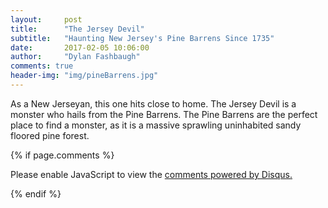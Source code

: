 ```yaml
---
layout:     post
title:      "The Jersey Devil"
subtitle:   "Haunting New Jersey's Pine Barrens Since 1735"
date:       2017-02-05 10:06:00
author:     "Dylan Fashbaugh"
comments: true
header-img: "img/pineBarrens.jpg"
---
```


<p> As a New Jerseyan, this one hits close to home. The Jersey Devil is a monster who hails from the Pine Barrens. The Pine Barrens are the perfect place to find a monster, as it is a massive sprawling uninhabited sandy floored pine forest. </p>

{% if page.comments %} 
<div id="disqus_thread"></div>
<script>

/**
*  RECOMMENDED CONFIGURATION VARIABLES: EDIT AND UNCOMMENT THE SECTION BELOW TO INSERT DYNAMIC VALUES FROM YOUR PLATFORM OR CMS.
*  LEARN WHY DEFINING THESE VARIABLES IS IMPORTANT: https://disqus.com/admin/universalcode/#configuration-variables*/

var disqus_config = function () {
this.page.url = page.url;  // Replace PAGE_URL with your page's canonical URL variable
this.page.identifier = page.id; // Replace PAGE_IDENTIFIER with your page's unique identifier variable
};

(function() { // DON'T EDIT BELOW THIS LINE
var d = document, s = d.createElement('script');
s.src = '//yourdailymonster.disqus.com/embed.js';
s.setAttribute('data-timestamp', +new Date());
(d.head || d.body).appendChild(s);
})();
</script>
<noscript>Please enable JavaScript to view the <a href="https://disqus.com/?ref_noscript">comments powered by Disqus.</a></noscript>
                                
{% endif %} 

